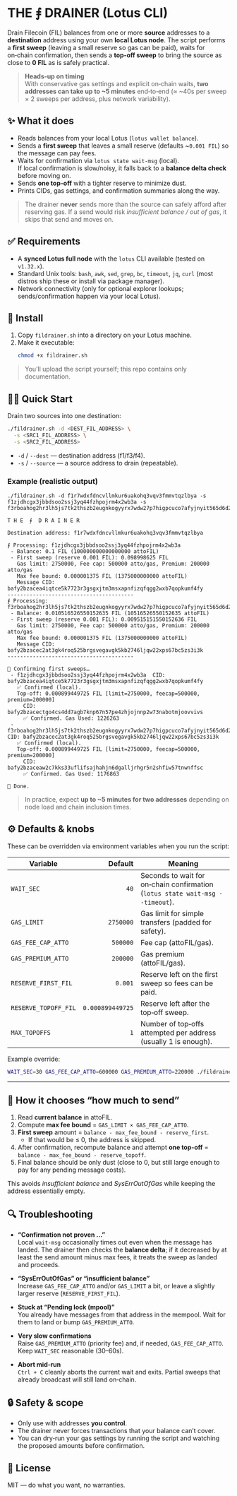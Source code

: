# THE ⨎ DRAINER (Lotus CLI)

Drain Filecoin (FIL) balances from one or more **source** addresses to a **destination** address using your own
**local Lotus node**. The script performs a **first sweep** (leaving a small reserve so gas can be paid),
waits for on‑chain confirmation, then sends a **top‑off sweep** to bring the source as close to **0 FIL**
as is safely practical.

> **Heads‑up on timing**  
> With conservative gas settings and explicit on‑chain waits, **two addresses can take up to ~5 minutes** end‑to‑end
> (≈ ~40s per sweep × 2 sweeps per address, plus network variability).



## ✨ What it does

- Reads balances from your local Lotus (`lotus wallet balance`).
- Sends a **first sweep** that leaves a small reserve (defaults ~`0.001 FIL`) so the message can pay fees.
- Waits for confirmation via `lotus state wait-msg` (local).  
  If local confirmation is slow/noisy, it falls back to a **balance delta check** before moving on.
- Sends **one top‑off** with a tighter reserve to minimize dust.
- Prints CIDs, gas settings, and confirmation summaries along the way.

> The drainer **never** sends more than the source can safely afford after reserving gas.
> If a send would risk *insufficient balance / out of gas*, it skips that send and moves on.



## ✅ Requirements

- A **synced Lotus full node** with the `lotus` CLI available (tested on `v1.32.x`).
- Standard Unix tools: `bash`, `awk`, `sed`, `grep`, `bc`, `timeout`, `jq`, `curl` (most distros ship these or install via package manager).
- Network connectivity (only for optional explorer lookups; sends/confirmation happen via your local Lotus).



## 🔧 Install

1. Copy `fildrainer.sh` into a directory on your Lotus machine.
2. Make it executable:
   ```bash
   chmod +x fildrainer.sh
   ```

> You’ll upload the script yourself; this repo contains only documentation.



## 🏃‍♀️ Quick Start

Drain two sources into one destination:

```bash
./fildrainer.sh -d <DEST_FIL_ADDRESS> \
  -s <SRC1_FIL_ADDRESS> \
  -s <SRC2_FIL_ADDRESS>
```

- `-d` / `--dest` — destination address (f1/f3/f4).
- `-s` / `--source` — a source address to drain (repeatable).

### Example (realistic output)

```text
./fildrainer.sh -d f1r7wdxfdncvllmkur6uakohq3vqv3fmmvtqzlbya -s f1zjdhcgx3jbbdsoo2ssj3yq44fzhpojrm4x2wb3a -s f3rboahog2hr3lh5js7tk2thszb2eugnkogyyrx7wdw27p7higpcuco7afyjnyit565d6d2yfqnvm3r5r7ybua 

T H E  ⨎  D R A I N E R

Destination address: f1r7wdxfdncvllmkur6uakohq3vqv3fmmvtqzlbya

⨎ Processing: f1zjdhcgx3jbbdsoo2ssj3yq44fzhpojrm4x2wb3a
 - Balance: 0.1 FIL (100000000000000000 attoFIL)
 - First sweep (reserve 0.001 FIL): 0.098998625 FIL
   Gas limit: 2750000, Fee cap: 500000 atto/gas, Premium: 200000 atto/gas
   Max fee bound: 0.000001375 FIL (1375000000000 attoFIL)
   Message CID: bafy2bzacea4iqtce5k7723r3gsgxjtm3msxapnfizqfqgg2wxb7qopkumf4fy
----------------------------------------
⨎ Processing: f3rboahog2hr3lh5js7tk2thszb2eugnkogyyrx7wdw27p7higpcuco7afyjnyit565d6d2yfqnvm3r5r7ybua
 - Balance: 0.010516526550152635 FIL (10516526550152635 attoFIL)
 - First sweep (reserve 0.001 FIL): 0.009515151550152636 FIL
   Gas limit: 2750000, Fee cap: 500000 atto/gas, Premium: 200000 atto/gas
   Max fee bound: 0.000001375 FIL (1375000000000 attoFIL)
   Message CID: bafy2bzacec2at3gk4roq525brgsvegavgk5kb2746ljqw22xps67bc5zs3i3k
----------------------------------------

🔎 Confirming first sweeps…
 - f1zjdhcgx3jbbdsoo2ssj3yq44fzhpojrm4x2wb3a  CID: bafy2bzacea4iqtce5k7723r3gsgxjtm3msxapnfizqfqgg2wxb7qopkumf4fy
   ✅ Confirmed (local).
   Top-off: 0.000899449725 FIL [limit=2750000, feecap=500000, premium=200000]
     CID: bafy2bzacectgo4cs4dd7agb7knp67n57pe4zhjojnnp2w73nabotmjoovvivs
     ✅ Confirmed. Gas Used: 1226263
 - f3rboahog2hr3lh5js7tk2thszb2eugnkogyyrx7wdw27p7higpcuco7afyjnyit565d6d2yfqnvm3r5r7ybua  CID: bafy2bzacec2at3gk4roq525brgsvegavgk5kb2746ljqw22xps67bc5zs3i3k
   ✅ Confirmed (local).
   Top-off: 0.000899449725 FIL [limit=2750000, feecap=500000, premium=200000]
     CID: bafy2bzaceaw2c7kks33uflifsajhahjn6dgalljrhgr5n2shfiw57tnwnffsc
     ✅ Confirmed. Gas Used: 1176863

🎉 Done.
```

> In practice, expect **up to ~5 minutes for two addresses** depending on node load and chain inclusion times.



## ⚙️ Defaults & knobs

These can be overridden via environment variables when you run the script:

| Variable | Default | Meaning |
|---|---:|---|
| `WAIT_SEC` | `40` | Seconds to wait for on‑chain confirmation (`lotus state wait-msg --timeout`). |
| `GAS_LIMIT` | `2750000` | Gas limit for simple transfers (padded for safety). |
| `GAS_FEE_CAP_ATTO` | `500000` | Fee cap (attoFIL/gas). |
| `GAS_PREMIUM_ATTO` | `200000` | Gas premium (attoFIL/gas). |
| `RESERVE_FIRST_FIL` | `0.001` | Reserve left on the first sweep so fees can be paid. |
| `RESERVE_TOPOFF_FIL` | `0.000899449725` | Reserve left after the top‑off sweep. |
| `MAX_TOPOFFS` | `1` | Number of top‑offs attempted per address (usually 1 is enough). |

Example override:
```bash
WAIT_SEC=30 GAS_FEE_CAP_ATTO=600000 GAS_PREMIUM_ATTO=220000 ./fildrainer.sh -d <DEST> -s <SRC>
```

---

## 🧠 How it chooses “how much to send”

1. Read **current balance** in attoFIL.  
2. Compute **max fee bound** = `GAS_LIMIT × GAS_FEE_CAP_ATTO`.  
3. **First sweep** amount = `balance - max_fee_bound - reserve_first`.  
   - If that would be ≤ 0, the address is skipped.  
4. After confirmation, recompute balance and attempt **one top‑off** = `balance - max_fee_bound - reserve_topoff`.  
5. Final balance should be only dust (close to 0, but still large enough to pay for any pending message costs).

This avoids *insufficient balance* and *SysErrOutOfGas* while keeping the address essentially empty.



## 🔍 Troubleshooting

- **“Confirmation not proven …”**  
  Local `wait-msg` occasionally times out even when the message has landed. The drainer then checks the **balance delta**; if it decreased by at least the send amount minus max fees, it treats the sweep as landed and proceeds.

- **“SysErrOutOfGas” or “insufficient balance”**  
  Increase `GAS_FEE_CAP_ATTO` and/or `GAS_LIMIT` a bit, or leave a slightly larger reserve (`RESERVE_FIRST_FIL`).

- **Stuck at “Pending lock (mpool)”**  
  You already have messages from that address in the mempool. Wait for them to land or bump `GAS_PREMIUM_ATTO`.

- **Very slow confirmations**  
  Raise `GAS_PREMIUM_ATTO` (priority fee) and, if needed, `GAS_FEE_CAP_ATTO`. Keep `WAIT_SEC` reasonable (30–60s).

- **Abort mid‑run**  
  `Ctrl + C` cleanly aborts the current wait and exits. Partial sweeps that already broadcast will still land on‑chain.



## 🔒 Safety & scope

- Only use with addresses **you control**.  
- The drainer never forces transactions that your balance can’t cover.  
- You can dry‑run your gas settings by running the script and watching the proposed amounts before confirmation.



## 📜 License

MIT — do what you want, no warranties.
